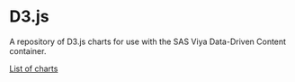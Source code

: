# D3.js

A repository of D3.js charts for use with the SAS Viya Data-Driven Content container.

[List of charts](index.md)